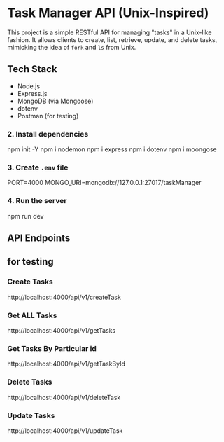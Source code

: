 #  Task Manager API (Unix-Inspired)
This project is a simple RESTful API for managing "tasks" in a Unix-like fashion. It allows clients to create, list, retrieve, update, and delete tasks, mimicking the idea of `fork` and `ls` from Unix.

##  Tech Stack

- Node.js
- Express.js
- MongoDB (via Mongoose)
- dotenv
- Postman (for testing)



### 2. Install dependencies
npm init -Y
npm i nodemon
npm i express
npm i dotenv
npm i moongose


### 3. Create `.env` file

PORT=4000
MONGO_URI=mongodb://127.0.0.1:27017/taskManager

### 4. Run the server
npm run dev

##  API Endpoints
## for testing
### Create Tasks
  http://localhost:4000/api/v1/createTask

### Get ALL Tasks
 http://localhost:4000/api/v1/getTasks

### Get Tasks By Particular id
 http://localhost:4000/api/v1/getTaskById

### Delete Tasks
http://localhost:4000/api/v1/deleteTask 

### Update Tasks
  http://localhost:4000/api/v1/updateTask








